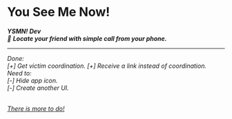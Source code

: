 # You See Me Now!
<b><i>YSMN! Dev<i></b><br>
📍 <b>Locate your friend with simple call from your phone.</b>&nbsp;
<hr>

Done:<br/>
[+] Get victim coordination.
[+] Receive a link instead of coordination.<br/>
Need to:<br/>
[-] Hide app icon.<br>
[-] Create another UI.<br>
 
<br/>
<u>There is more to do!</u><br>
